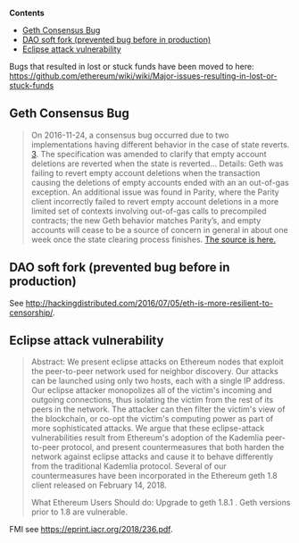 <!-- START doctoc generated TOC please keep comment here to allow auto update -->
<!-- DON'T EDIT THIS SECTION, INSTEAD RE-RUN doctoc TO UPDATE -->
**Contents**

- [Geth Consensus Bug](#geth-consensus-bug)
- [DAO soft fork (prevented bug before in production)](#dao-soft-fork-prevented-bug-before-in-production)
- [Eclipse attack vulnerability](#eclipse-attack-vulnerability)

<!-- END doctoc generated TOC please keep comment here to allow auto update -->

Bugs that resulted in lost or stuck funds have been moved to here: https://github.com/ethereum/wiki/wiki/Major-issues-resulting-in-lost-or-stuck-funds

## Geth Consensus Bug 
> On 2016-11-24, a consensus bug occurred due to two implementations having different behavior in the case of state reverts. [3](https://blog.ethereum.org/2016/11/25/security-alert-11242016-consensus-bug-geth-v1-4-19-v1-5-2/). The specification was amended to clarify that empty account deletions are reverted when the state is reverted... Details: Geth was failing to revert empty account deletions when the transaction causing the deletions of empty accounts ended with an an out-of-gas exception. An additional issue was found in Parity, where the Parity client incorrectly failed to revert empty account deletions in a more limited set of contexts involving out-of-gas calls to precompiled contracts; the new Geth behavior matches Parity’s, and empty accounts will cease to be a source of concern in general in about one week once the state clearing process finishes. [The source is here.](https://github.com/ethereum/EIPs/blob/master/EIPS/eip-161.md#addendum-2017-08-15)

## DAO soft fork (prevented bug before in production)

See http://hackingdistributed.com/2016/07/05/eth-is-more-resilient-to-censorship/.

## Eclipse attack vulnerability

>  Abstract:     We present eclipse attacks on Ethereum nodes that exploit the peer-to-peer network used for neighbor discovery. Our attacks can be launched using only two hosts, each with a single IP address. Our eclipse attacker monopolizes all of the victim's incoming and outgoing connections, thus isolating the victim from the rest of its peers in the network. The attacker can then filter the victim's view of the blockchain, or co-opt the victim's computing power as part of more sophisticated attacks. We argue that these eclipse-attack vulnerabilities result from Ethereum's adoption of the Kademlia peer-to-peer protocol, and present countermeasures that both harden the network against eclipse attacks and cause it to behave differently from the traditional Kademlia protocol. Several of our countermeasures have been incorporated in the Ethereum geth 1.8 client released on February 14, 2018.
>
> What Ethereum Users Should do:    Upgrade to geth 1.8.1 . Geth versions prior to 1.8 are vulnerable. 

FMI see https://eprint.iacr.org/2018/236.pdf.
